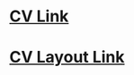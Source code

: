 # [CV Link](https://saikalsdd.github.io/rsschool-cv/cv)
# [CV Layout Link](https://saikalsdd.github.io/rsschool-cv/)
